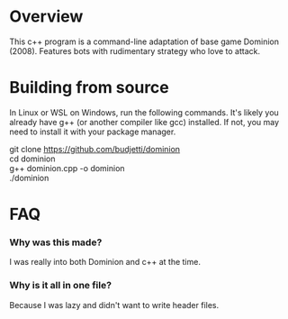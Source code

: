 # Overview
This c++ program is a command-line adaptation of base game Dominion (2008). Features bots with rudimentary strategy who love to attack.

# Building from source
In Linux or WSL on Windows, run the following commands. It's likely you already have g++ (or another compiler like gcc) installed. If not, you may need to install it with your package manager.

git clone https://github.com/budjetti/dominion  
cd dominion  
g++ dominion.cpp -o dominion  
./dominion

# FAQ
### Why was this made?
I was really into both Dominion and c++ at the time.
### Why is it all in one file?
Because I was lazy and didn't want to write header files.
